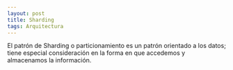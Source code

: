```yaml
---
layout: post
title: Sharding
tags: Arquitectura
---
```


El patrón de Sharding o particionamiento es un patrón orientado a los datos; tiene especial consideración en la forma en que accedemos y almacenamos la información.


